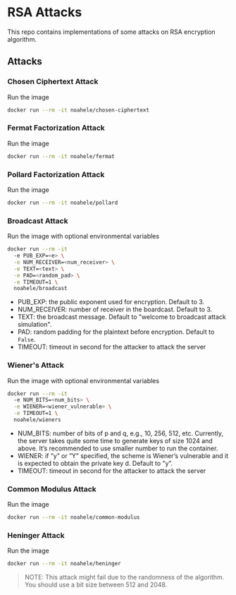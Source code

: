 # RSA Attacks

This repo contains implementations of some attacks on RSA encryption algorithm.

## Attacks

### Chosen Ciphertext Attack

Run the image

```sh
docker run --rm -it noahele/chosen-ciphertext
```


### Fermat Factorization Attack

Run the image

```sh
docker run --rm -it noahele/fermat
```

### Pollard Factorization Attack

Run the image

```sh
docker run --rm -it noahele/pollard
```

### Broadcast Attack

Run the image with optional environmental variables

```sh
docker run --rm -it
  -e PUB_EXP=<e> \
  -e NUM_RECEIVER=<num_receiver> \
  -e TEXT=<text> \
  -e PAD=<random_pad> \
  -e TIMEOUT=1 \
  noahele/broadcast
```

 - PUB_EXP: the public exponent used for encryption. Default to 3.
 - NUM_RECEIVER: number of receiver in the boardcast. Default to 3.
 - TEXT: the broadcast message. Default to "welcome to broadcast attack simulation".
 - PAD: random padding for the plaintext before encryption. Default to `False`.
 - TIMEOUT: timeout in second for the attacker to attack the server

### Wiener's Attack

Run the image with optional environmental variables

```sh
docker run --rm -it
  -e NUM_BITS=<num_bits> \
  -e WIENER=<wiener_vulnerable> \
  -e TIMEOUT=1 \
  noahele/wieners
```
 - NUM_BITS: number of bits of p and q, e.g., 10, 256, 512, etc. Currently,
the server takes quite some time to generate keys of size 1024 and
above. It’s recommended to use smaller number to run the container.
 - WIENER: if ”y” or ”Y” specified, the scheme is Wiener’s vulnerable
and it is expected to obtain the private key d. Default to ”y”.
 - TIMEOUT: timeout in second for the attacker to attack the server

### Common Modulus Attack

Run the image

```sh
docker run --rm -it noahele/common-modulus
```

### Heninger Attack

Run the image

```sh
docker run --rm -it noahele/heninger
```

> NOTE: This attack might fail due to the randomness of the algorithm. You should use a bit size between 512 and 2048.
